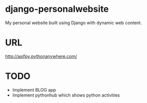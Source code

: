 # django-personalwebsite
My personal website built using Django with dynamic web content.

URL
===
http://asifpy.pythonanywhere.com/

TODO
====
- Implement BLOG app
- Implement pythonhub which shows python activities



